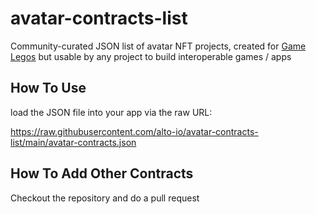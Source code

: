 # avatar-contracts-list
Community-curated JSON list of avatar NFT projects, created for [Game Legos](https://github.com/alto-io/game-legos) but usable by any project to build interoperable games / apps

## How To Use

load the JSON file into your app via the raw URL:

https://raw.githubusercontent.com/alto-io/avatar-contracts-list/main/avatar-contracts.json

## How To Add Other Contracts

Checkout the repository and do a pull request